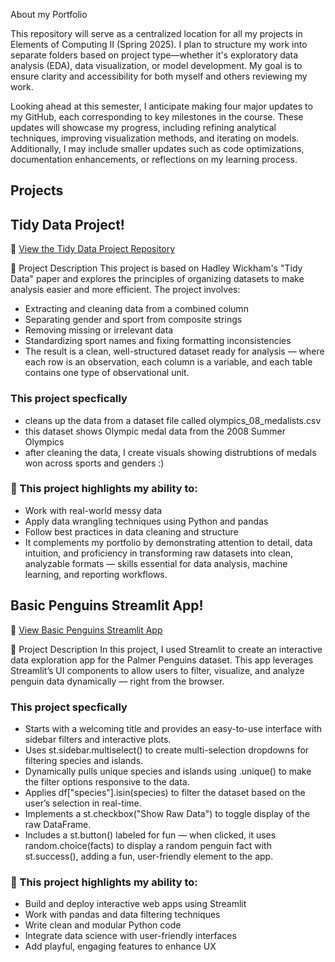  About my Portfolio
 
This repository will serve as a centralized location for all my projects in Elements of Computing II (Spring 2025). I plan to structure my work into separate folders based on project type—whether it's exploratory data analysis (EDA), data visualization, or model development. My goal is to ensure clarity and accessibility for both myself and others reviewing my work.

Looking ahead at this semester, I anticipate making four major updates to my GitHub, each corresponding to key milestones in the course. These updates will showcase my progress, including refining analytical techniques, improving visualization methods, and iterating on models. Additionally, I may include smaller updates such as code optimizations, documentation enhancements, or reflections on my learning process.

## Projects
## Tidy Data Project!
🔗 [View the Tidy Data Project Repository](https://github.com/cath2705/TidyData-Project)

📄 Project Description
This project is based on Hadley Wickham's "Tidy Data" paper and explores the principles of organizing datasets to make analysis easier and more efficient. The project involves:

- Extracting and cleaning data from a combined column
- Separating gender and sport from composite strings
- Removing missing or irrelevant data
- Standardizing sport names and fixing formatting inconsistencies
- The result is a clean, well-structured dataset ready for analysis — where each row is an observation, each column is a variable, and each table contains one type of observational unit.

### This project specfically 
- cleans up the data from a dataset file called olympics_08_medalists.csv
- this dataset shows Olympic medal data from the 2008 Summer Olympics
- after cleaning the data, I create visuals showing distrubtions of medals won across sports and genders :) 

### 💼 This project highlights my ability to:
- Work with real-world messy data
- Apply data wrangling techniques using Python and pandas
- Follow best practices in data cleaning and structure
- It complements my portfolio by demonstrating attention to detail, data intuition, and proficiency in transforming raw datasets into clean, analyzable formats — skills essential for data analysis, machine learning, and reporting workflows.


## Basic Penguins Streamlit App!
🔗 [View Basic Penguins Streamlit App](https://github.com/cath2705/Paris-Python-Portfolio/blob/main/basic_streamlit_app/main.py)

📄 Project Description
In this project, I used Streamlit to create an interactive data exploration app for the Palmer Penguins dataset. This app leverages Streamlit’s UI components to allow users to filter, visualize, and analyze penguin data dynamically — right from the browser.

### This project specfically 
- Starts with a welcoming title and provides an easy-to-use interface with sidebar filters and interactive plots.
- Uses st.sidebar.multiselect() to create multi-selection dropdowns for filtering species and islands.
- Dynamically pulls unique species and islands using .unique() to make the filter options responsive to the data.
- Applies df["species"].isin(species) to filter the dataset based on the user’s selection in real-time.
- Implements a st.checkbox("Show Raw Data") to toggle display of the raw DataFrame.
- Includes a st.button() labeled for fun — when clicked, it uses random.choice(facts) to display a random penguin fact with st.success(), adding a fun, user-friendly element to the app.

### 💼 This project highlights my ability to:
- Build and deploy interactive web apps using Streamlit
- Work with pandas and data filtering techniques
- Write clean and modular Python code
- Integrate data science with user-friendly interfaces
- Add playful, engaging features to enhance UX

